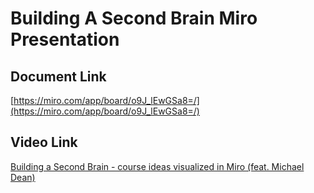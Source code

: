 
# Building A Second Brain Miro Presentation

## Document Link
[https://miro.com/app/board/o9J_lEwGSa8=/](https://miro.com/app/board/o9J_lEwGSa8=/)


## Video Link
[Building a Second Brain - course ideas visualized in Miro (feat. Michael Dean)](https://www.youtube.com/watch?v=EIS5L09qupQ)